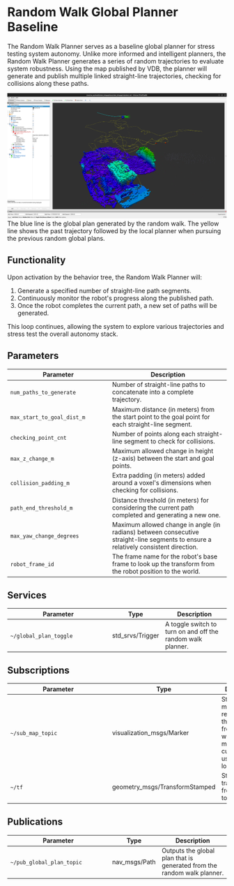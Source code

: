 # Random Walk Global Planner Baseline

The Random Walk Planner serves as a baseline global planner for stress testing system autonomy. Unlike more informed and intelligent planners, the Random Walk Planner generates a series of random trajectories to evaluate system robustness. Using the map published by VDB, the planner will generate and publish multiple linked straight-line trajectories, checking for collisions along these paths.

![random walk image](./random_walk.png)
The blue line is the global plan generated by the random walk. The yellow line shows the past trajectory followed by the local planner when pursuing the previous random global plans.

## Functionality

Upon activation by the behavior tree, the Random Walk Planner will:

1. Generate a specified number of straight-line path segments.
2. Continuously monitor the robot's progress along the published path.
3. Once the robot completes the current path, a new set of paths will be generated.

This loop continues, allowing the system to explore various trajectories and stress test the overall autonomy stack.

## Parameters
| <div style="width:220px">Parameter</div>  | Description
|----------------------------|---------------------------------------------------------------
| `num_paths_to_generate`    | Number of straight-line paths to concatenate into a complete trajectory.|
| `max_start_to_goal_dist_m` | Maximum distance (in meters) from the start point to the goal point for each straight-line segment.|
| `checking_point_cnt`       | Number of points along each straight-line segment to check for collisions.|
| `max_z_change_m`           | Maximum allowed change in height (z-axis) between the start and goal points.|
| `collision_padding_m`      | Extra padding (in meters) added around a voxel's dimensions when checking for collisions.|
| `path_end_threshold_m`     | Distance threshold (in meters) for considering the current path completed and generating a new one.|
| `max_yaw_change_degrees`   | Maximum allowed change in angle (in radians) between consecutive straight-line segments to ensure a relatively consistent direction.|
| `robot_frame_id`           | The frame name for the robot's base frame to look up the transform from the robot position to the world.|

## Services
| <div style="width:220px">Parameter</div> | Type | Description
|----------------------------|----------------------------------------|-----------------------|
| `~/global_plan_toggle`     | std_srvs/Trigger | A toggle switch to turn on and off the random walk planner.|

## Subscriptions
| <div style="width:220px">Parameter</div> | Type | Description
|----------------------------|----------------------------------------|-----------------------|
| `~/sub_map_topic`     | visualization_msgs/Marker | Stores the map representation that is output from the world or local map topic; currently using vdb local map.|
| `~/tf`                | geometry_msgs/TransformStamped | Stores the transform from the robot to the world.|

## Publications
| <div style="width:220px">Parameter</div> | Type | Description
|----------------------------|----------------------------------------|-----------------------|
| `~/pub_global_plan_topic`  | nav_msgs/Path | Outputs the global plan that is generated from the random walk planner.|



